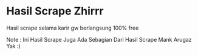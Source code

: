 # Hasil Scrape Zhirrr

Hasil scrape selama karir gw berlangsung 100% free


Note : Ini Hasil Scrape Juga Ada Sebagian Dari Hasil Scrape Mank Arugaz Yak :)


